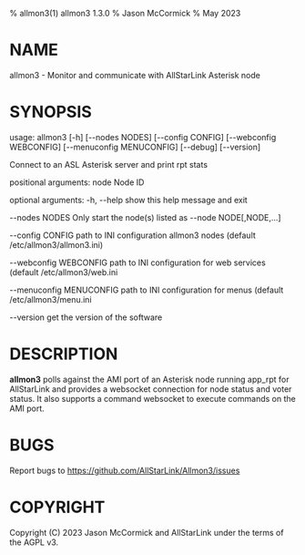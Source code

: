 % allmon3(1) allmon3 1.3.0
% Jason McCormick
% May 2023

# NAME
allmon3 - Monitor and communicate with AllStarLink Asterisk node

# SYNOPSIS
usage: allmon3 [-h] [\-\-nodes NODES] [\-\-config CONFIG]
 [\-\-webconfig WEBCONFIG] [\-\-menuconfig MENUCONFIG] [\-\-debug] [\-\-version]

Connect to an ASL Asterisk server and print rpt stats

positional arguments:
  node        Node ID

optional arguments:
  -h, \-\-help  show this help message and exit

  \-\-nodes NODES         Only start the node(s) listed as \-\-node NODE[,NODE,...]

  \-\-config CONFIG       path to INI configuration allmon3 nodes (default /etc/allmon3/allmon3.ini)

  \-\-webconfig WEBCONFIG path to INI configuration for web services (default /etc/allmon3/web.ini

  \-\-menuconfig MENUCONFIG path to INI configuration for menus (default /etc/allmon3/menu.ini

  \-\-version   get the version of the software


# DESCRIPTION
**allmon3** polls against the AMI port of an Asterisk
node running app_rpt for AllStarLink and provides
a websocket connection for node status and voter
status. It also supports a command websocket to execute
commands on the AMI port.

# BUGS
Report bugs to https://github.com/AllStarLink/Allmon3/issues

# COPYRIGHT
Copyright (C) 2023 Jason McCormick and AllStarLink
under the terms of the AGPL v3.
